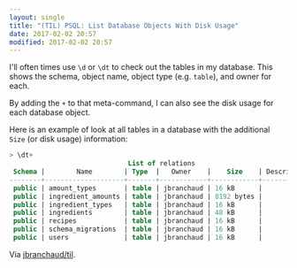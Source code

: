 ```yaml
---
layout: single
title: "(TIL) PSQL: List Database Objects With Disk Usage"
date: 2017-02-02 20:57
modified: 2017-02-02 20:57
---
```


I'll often times use `\d` or `\dt` to check out the tables in my database.
This shows the schema, object name, object type (e.g. `table`), and owner
for each.

By adding the `+` to that meta-command, I can also see the disk usage for
each database object.

Here is an example of look at all tables in a database with the additional
`Size` (or disk usage) information:

```sql
> \dt+
                              List of relations
 Schema |        Name        | Type  |   Owner    |    Size    | Description
--------+--------------------+-------+------------+------------+-------------
 public | amount_types       | table | jbranchaud | 16 kB      |
 public | ingredient_amounts | table | jbranchaud | 8192 bytes |
 public | ingredient_types   | table | jbranchaud | 16 kB      |
 public | ingredients        | table | jbranchaud | 48 kB      |
 public | recipes            | table | jbranchaud | 16 kB      |
 public | schema_migrations  | table | jbranchaud | 16 kB      |
 public | users              | table | jbranchaud | 16 kB      |
```

Via [jbranchaud/til](https://github.com/jbranchaud/til).
